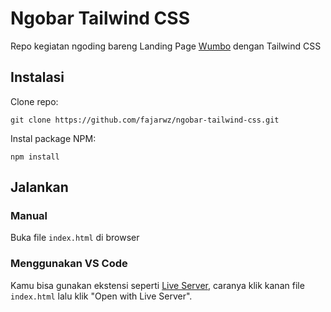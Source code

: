 # Ngobar Tailwind CSS

Repo kegiatan ngoding bareng Landing Page [Wumbo](https://wumbo-app.netlify.app/) dengan Tailwind CSS

## Instalasi

Clone repo:
```
git clone https://github.com/fajarwz/ngobar-tailwind-css.git
```

Instal package NPM:
```
npm install
```

## Jalankan

### Manual
Buka file `index.html` di browser 

### Menggunakan VS Code
Kamu bisa gunakan ekstensi seperti [Live Server](https://marketplace.visualstudio.com/items?itemName=ritwickdey.LiveServer), caranya klik kanan file `index.html` lalu klik "Open with Live Server".